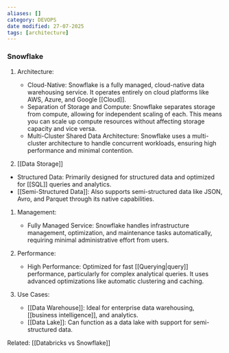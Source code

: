 ```yaml
---
aliases: []
category: DEVOPS
date modified: 27-07-2025
tags: [architecture]
---
```



### Snowflake

1. Architecture:
   - Cloud-Native: Snowflake is a fully managed, cloud-native data warehousing service. It operates entirely on cloud platforms like AWS, Azure, and Google [[Cloud]].
   - Separation of Storage and Compute: Snowflake separates storage from compute, allowing for independent scaling of each. This means you can scale up compute resources without affecting storage capacity and vice versa.
   - Multi-Cluster Shared Data Architecture: Snowflake uses a multi-cluster architecture to handle concurrent workloads, ensuring high performance and minimal contention.

1.  [[Data Storage]]
   - Structured Data: Primarily designed for structured data and optimized for [[SQL]] queries and analytics.
   - [[Semi-Structured Data]]: Also supports semi-structured data like JSON, Avro, and Parquet through its native capabilities.

1. Management:
   - Fully Managed Service: Snowflake handles infrastructure management, optimization, and maintenance tasks automatically, requiring minimal administrative effort from users.

1. Performance:
   - High Performance: Optimized for fast [[Querying|query]] performance, particularly for complex analytical queries. It uses advanced optimizations like automatic clustering and caching.

1. Use Cases:
   - [[Data Warehouse]]: Ideal for enterprise data warehousing, [[business intelligence]], and analytics.
   - [[Data Lake]]: Can function as a data lake with support for semi-structured data.
   
Related:
[[Databricks vs Snowflake]]